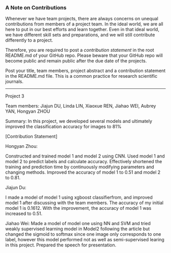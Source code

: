 ### A Note on Contributions

Whenever we have team projects, there are always concerns on unequal contributions from members of a project team. In the ideal world, we are all here to put in our best efforts and learn together. Even in that ideal world, we have different skill sets and preparations, and we will still contribute differently to a project. 

Therefore, you are required to post a *contribution statement* in the root README.md of your GitHub repo. Please beware that your GitHub repo will become public and remain public after the due date of the projects. 

Post your title, team members, project abstract and a contribution statement in the README.md file.  This is a common practice for research scientific journals. 

---

Project 3

Team members: Jiajun DU, Linda LIN, Xiaoxue REN, Jiahao WEI, Aubrey YAN, Hongyan ZHOU

Summary: In this project, we developed several models and ultimately improved the classification accuracy for images to 81%

[Contribution Statement] 

Hongyan Zhou: 

Constructed and trained model 1 and model 2 using CNN. Used model 1 and model 2 to predict labels and calculate accuracy. Effectively shortened the training and prediction time by continuously modifying parameters and changing methods. Improved the accuracy of model 1 to 0.51 and model 2 to 0.81.

Jiajun Du:

I made a model of model 1 using xgboost classifierfrom, and improved model 1 after discussing with the team members.  The accuracy of my initial model 1 is 0.1612.  With the improvement, the accuracy of model 1 was increased to 0.51.

Jiahao Wei:
Made a model of model one using NN and SVM and tried weakly supervised learning model in Model2 following the article but changed the sigmoid to softmax since one image only corresponds to one label, however this model performed not as well as semi-supervised learing in this project.
Prepared the speech for presentation.  
